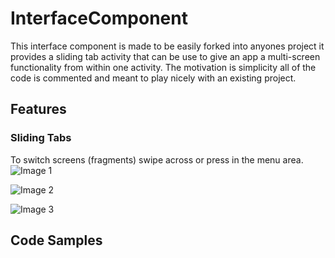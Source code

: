 # InterfaceComponent
This interface component is made to be easily forked into anyones project it provides a sliding tab activity that can be use to give an app a multi-screen functionality from within one activity.  The motivation is simplicity all of the code is commented and meant to play nicely with an existing project.  

## Features
### Sliding Tabs
To switch screens (fragments) swipe across or press in the menu area.
![Image 1](https://github.com/ajacks52/InterfaceComponent/screenshots/one.png "Screen 1")

![Image 2](https://github.com/ajacks52/InterfaceComponent/screenshots/one.png "Screen 1-2")

![Image 3](https://github.com/ajacks52/InterfaceComponent/screenshots/one.png "Screen 4")

## Code Samples

